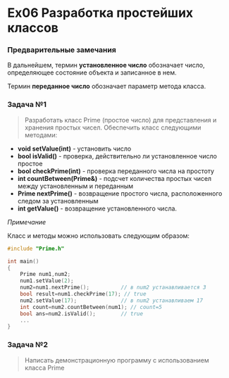 
# Ex06 Разработка простейших классов

### Предварительные замечания

В дальнейшем, термин **установленное число** обозначает число, определяющее состояние объекта и записанное в нем.

Термин **переданное число** обозначает параметр метода класса.


### Задача №1


> Разработать класс Prime (простое число) для представления и хранения простых чисел. Обеспечить класс следующими методами:

- **void setValue(int)** - установить число
- **bool isValid()** - проверка, действительно ли установленное число простое
- **bool checkPrime(int)** - проверка переданного числа на простоту
- **int countBetween(Prime&)** - подсчет количества простых чисел между установленным и переданным
- **Prime nextPrime()** -  возвращение простого числа, расположенного следом за установленным
- **int getValue()** - возвращение установленного числа.


*Примечание*

Класс и методы можно использовать следующим образом:

```cpp
#include "Prime.h"

int main()
{
    Prime num1,num2;
    num1.setValue(2);
    num2=num1.nextPrime();          // в num2 устанавливается 3
    bool result=num1.checkPrime(17); // true
    num2.setValue(17);              // в num2 устанавливаем 17
    int count=num2.countBetween(num1); // count=5
    bool ans=num2.isValid();        // true
    ...
}
```

### Задача №2

> Написать демонстрационную программу с использованием класса Prime
 
